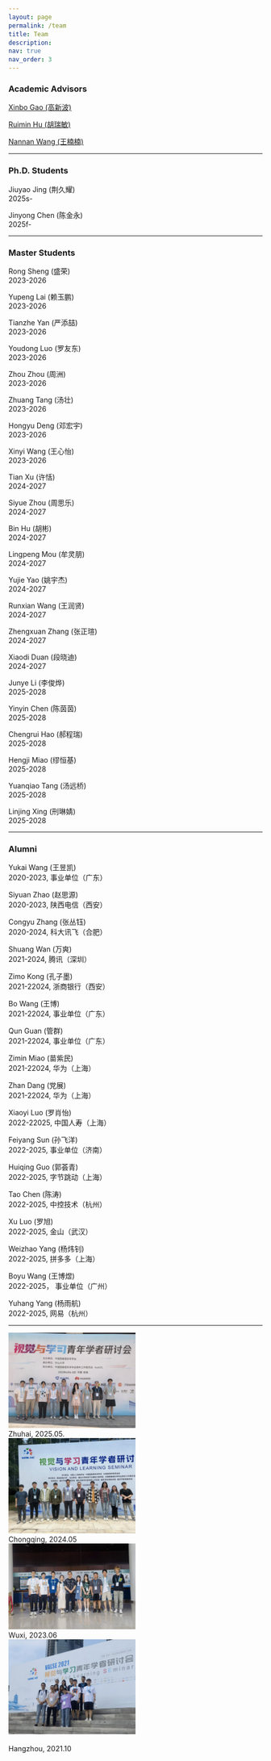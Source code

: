 ```yaml
---
layout: page
permalink: /team
title: Team
description:
nav: true
nav_order: 3
---
```


### Academic Advisors

[Xinbo Gao (高新波)](https://see.xidian.edu.cn/faculty/xbgao/)

[Ruimin Hu (胡瑞敏)](https://web.xidian.edu.cn/rmhu/index.html)

[Nannan Wang (王楠楠)](https://web.xidian.edu.cn/nnwang/)

***
### Ph.D. Students 

Jiuyao Jing (荆久耀)<br>
2025s-

Jinyong Chen (陈金永)<br>
2025f-

***
### Master Students

Rong Sheng (盛荣)<br>
2023-2026

Yupeng Lai (赖玉鹏)<br>
2023-2026

Tianzhe Yan (严添喆)<br>
2023-2026

Youdong Luo (罗友东)<br>
2023-2026

Zhou Zhou (周洲)<br>
2023-2026

Zhuang Tang (汤壮)<br>
2023-2026

Hongyu Deng (邓宏宇)<br>
2023-2026

Xinyi Wang (王心怡)<br>
2023-2026

Tian Xu (许恬)<br>
2024-2027

Siyue Zhou (周思乐)<br>
2024-2027

Bin Hu (胡彬)<br>
2024-2027

Lingpeng Mou (牟灵朋)<br>
2024-2027

Yujie Yao (姚宇杰)<br>
2024-2027

Runxian Wang (王润贤)<br>
2024-2027

Zhengxuan Zhang (张正瑄)<br>
2024-2027

Xiaodi Duan (段晓迪)<br>
2024-2027

Junye Li (李俊烨)<br>
2025-2028

Yinyin Chen (陈茵茵)<br>
2025-2028

Chengrui Hao (郝程瑞)<br>
2025-2028

Hengji Miao (缪恒基)<br>
2025-2028

Yuanqiao Tang (汤远桥)<br>
2025-2028

Linjing Xing (刑琳婧)<br>
2025-2028

***
### Alumni

Yukai Wang (王昱凯)<br>
2020-2023, 事业单位（广东）

Siyuan Zhao (赵思源)<br>
2020-2023, 陕西电信（西安）

Congyu Zhang (张丛钰)<br>
2020-2024, 科大讯飞（合肥）

Shuang Wan (万爽)<br>
2021-2024, 腾讯（深圳）

Zimo Kong (孔子墨)<br>
2021-22024, 浙商银行（西安）

Bo Wang (王博)<br>
2021-22024, 事业单位（广东）

Qun Guan (管群)<br>
2021-22024, 事业单位（广东）

Zimin Miao (苗紫民)<br>
2021-22024, 华为（上海）

Zhan Dang (党展)<br>
2021-22024, 华为（上海）

Xiaoyi Luo (罗肖怡)<br>
2022-22025, 中国人寿（上海）

Feiyang Sun (孙飞洋)<br>
2022-2025, 事业单位（济南）

Huiqing Guo (郭荟青)<br>
2022-2025, 字节跳动（上海）

Tao Chen (陈涛)<br>
2022-2025, 中控技术（杭州）

Xu Luo (罗旭)<br>
2022-2025, 金山（武汉）

Weizhao Yang (杨炜钊)<br>
2022-2025, 拼多多（上海）

Boyu Wang (王博煜)<br>
2022-2025， 事业单位（广州）

Yuhang Yang (杨雨航)<br>
2022-2025, 网易（杭州）



***
<div style="text-align: left;">
  <img class="avatar" src="../assets/img/2025VALSE.jpg" style="width: 50%; height: auto;">
</div>
Zhuhai, 2025.05.
<br>
<div style="text-align: left;">
  <img class="avatar" src="../assets/img/2024VALSE.jpg" style="width: 50%; height: auto;">
</div>
Chongqing, 2024.05
<br>
<div style="text-align: left;">
  <img class="avatar" src="../assets/img/2023VALSE.jpg" style="width: 50%; height: auto;">
</div>
Wuxi, 2023.06
<br>
<div style="text-align: left;">
  <img class="avatar" src="../assets/img/2021VALSE.jpg" style="width: 50%; height: auto;">
</div>
<br>
Hangzhou, 2021.10


